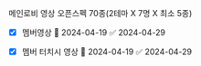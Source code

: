 




메인로비 영상 오픈스펙  70종(2테마 X 7명 X 최소 5종)

- [x] 멤버영상 🛫 2024-04-19 ✅ 2024-04-29
- [x] 멤버 터치시 영상 🛫 2024-04-19 ✅ 2024-04-29

